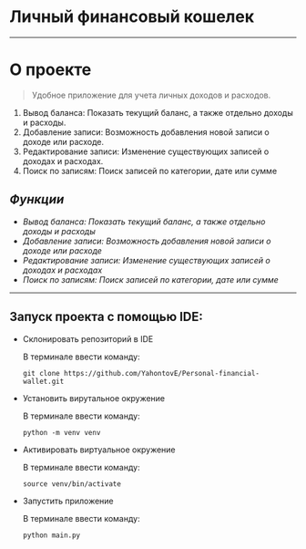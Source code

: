 # __Личный финансовый кошелек__
___

# О проекте 
> Удобное приложение для учета личных доходов и расходов.
1. Вывод баланса: Показать текущий баланс, а также отдельно доходы и расходы.
2. Добавление записи: Возможность добавления новой записи о доходе или расходе.
3. Редактирование записи: Изменение существующих записей о доходах и расходах.
4. Поиск по записям: Поиск записей по категории, дате или сумме

## ___Функции___
- _Вывод баланса: Показать текущий баланс, а также отдельно доходы и расходы_
- _Добавление записи: Возможность добавления новой записи о доходе или расходе_
- _Редактирование записи: Изменение существующих записей о доходах и расходах_
- _Поиск по записям: Поиск записей по категории, дате или сумме_
___

## Запуск проекта с помощью IDE:

* Склонировать репозиторий в IDE
  
  В терминале ввести команду:
  ```
  git clone https://github.com/YahontovE/Personal-financial-wallet.git
* Установить вирутальное окружение

  В терминале ввести команду:
  ```
  python -m venv venv
  ```
* Активировать виртуальное окружение

  В терминале ввести команду:
  ```
  source venv/bin/activate
  ```
* Запустить приложение

  В терминале ввести команду:
  ```
  python main.py
  ```
  
